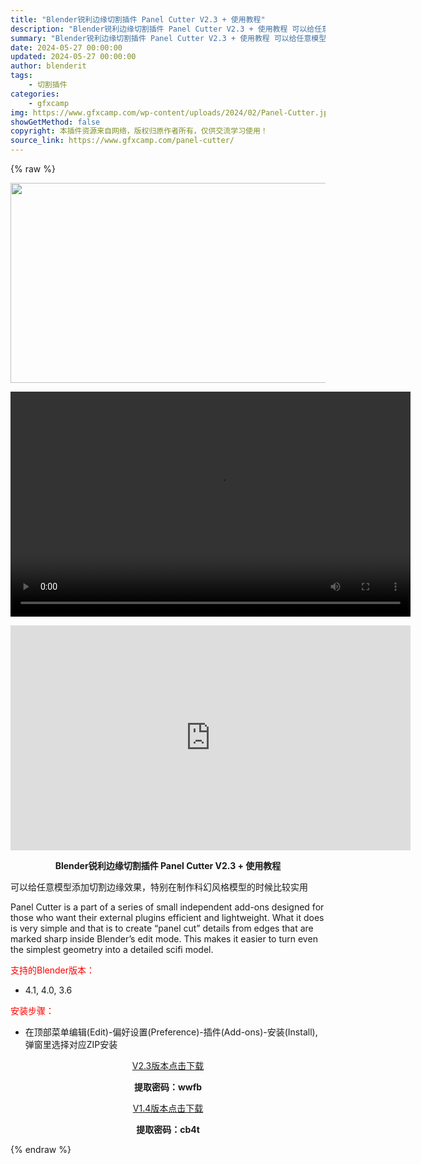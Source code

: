 ```yaml
---
title: "Blender锐利边缘切割插件 Panel Cutter V2.3 + 使用教程"
description: "Blender锐利边缘切割插件 Panel Cutter V2.3 + 使用教程 可以给任意模型添加切割边缘效果，特别在制作科幻风格模型的时候比较实用 Panel Cutter is a part o..."
summary: "Blender锐利边缘切割插件 Panel Cutter V2.3 + 使用教程 可以给任意模型添加切割边缘效果，特别在制作科幻风格模型的时候比较实用 Panel Cutter is a part o..."
date: 2024-05-27 00:00:00
updated: 2024-05-27 00:00:00
author: blenderit
tags: 
    - 切割插件
categories:
    - gfxcamp
img: https://www.gfxcamp.com/wp-content/uploads/2024/02/Panel-Cutter.jpg
showGetMethod: false
copyright: 本插件资源来自网络，版权归原作者所有，仅供交流学习使用！
source_link: https://www.gfxcamp.com/panel-cutter/
---
```


{% raw %}
<div><p><img decoding="async" class="aligncenter size-full wp-image-118634" src="https://www.gfxcamp.com/wp-content/uploads/2024/02/Panel-Cutter.jpg" data-src="https://www.gfxcamp.com/wp-content/uploads/2024/02/Panel-Cutter.jpg" alt="" width="640" height="320" data-srcset="https://www.gfxcamp.com/wp-content/uploads/2024/02/Panel-Cutter.jpg 640w, https://www.gfxcamp.com/wp-content/uploads/2024/02/Panel-Cutter-150x75.jpg 150w" data-sizes="(max-width: 640px) 100vw, 640px"><br>
</p><center><div style="width: 640px;" class="wp-video"><!--[if lt IE 9]><script>document.createElement('video');</script><![endif]-->
<video class="wp-video-shortcode" id="video-118633-1" width="640" height="360" preload="true" controls="controls"><source type="video/mp4" src="http://cloud.video.taobao.com/play/u/null/p/1/e/6/t/1/450522887084.mp4?_=1"></source><a href="http://cloud.video.taobao.com/play/u/null/p/1/e/6/t/1/450522887084.mp4">http://cloud.video.taobao.com/play/u/null/p/1/e/6/t/1/450522887084.mp4</a></video></div></center><p style="text-align: center;"><iframe loading="lazy" src="https://player.youku.com/embed/XNjM3MTYxOTg5Ng==" width="640" height="360" frameborder="0" allowfullscreen="allowfullscreen" data-mce-fragment="1"></iframe></p><p style="text-align: center;"><strong>Blender锐利边缘切割插件 Panel Cutter V2.3 + 使用教程</strong></p><p>可以给任意模型添加切割边缘效果，特别在制作科幻风格模型的时候比较实用</p><p>Panel Cutter is a part of a series of small independent add-ons designed for those who want their external plugins efficient and lightweight. What it does is very simple and that is to create “panel cut” details from edges that are marked sharp inside Blender’s edit mode. This makes it easier to turn even the simplest geometry into a detailed scifi model.</p><p style="text-align: left;"><span style="color: #ff0000;">支持的Blender版本：</span></p><ul>
<li style="text-align: left;">4.1, 4.0, 3.6</li>
</ul><p style="text-align: left;"><span style="color: #ff0000;">安装步骤：</span></p><ul>
<li>在顶部菜单编辑(Edit)-偏好设置(Preference)-插件(Add-ons)-安装(Install),弹窗里选择对应ZIP安装</li>
</ul><p style="text-align: center;"><a class="maxbutton-3 maxbutton maxbutton-baidu" target="_blank" rel="noopener" href="https://pan.baidu.com/s/1JodTx4E6uLK9EancIJ_7PQ?pwd=wwfb"><span class="mb-text">V2.3版本点击下载</span></a></p><p style="text-align: center;"><strong>提取密码：wwfb</strong></p><p style="text-align: center;"><a class="maxbutton-3 maxbutton maxbutton-baidu" target="_blank" rel="noopener" href="https://pan.baidu.com/s/1R-_h_pD_BG9xhvzOH_6DYg?pwd=cb4t"><span class="mb-text">V1.4版本点击下载</span></a></p><p style="text-align: center;"><strong>提取密码：cb4t</strong></p></div>
<div style="display: none">gfxcamp</div>
{% endraw %}